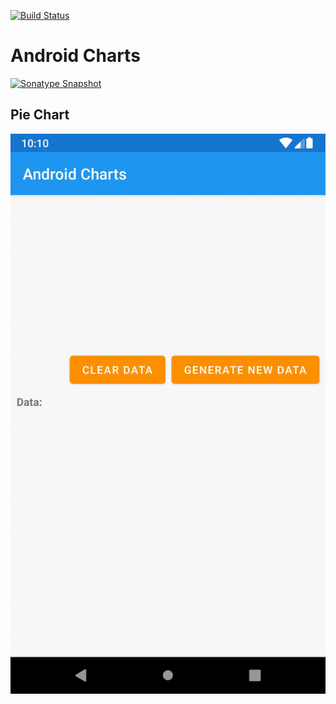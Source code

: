 [![Build Status](https://travis-ci.org/sczerwinski/android-charts.svg?branch=develop)](https://travis-ci.org/sczerwinski/android-charts)

# Android Charts


[![Sonatype Snapshot](https://img.shields.io/nexus/s/https/oss.sonatype.org/it.czerwinski.android/charts-piechart.svg)](https://oss.sonatype.org/content/repositories/snapshots/it/czerwinski/android/charts-piechart/)

## Pie Chart

![Pie chart data changes](wiki/pie_chart_data_changes.gif)
